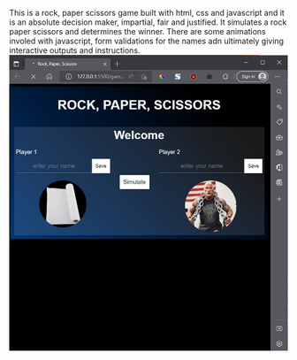 This is a rock, paper scissors game built with html, css and javascript and it is an absolute decision maker, impartial, fair and justified.
It simulates a rock paper scissors and determines the winner.
There are some animations involed with javascript, form validations for the names adn ultimately giving interactive outputs and instructions.
![My Image](README-IMG/rps.jpg)